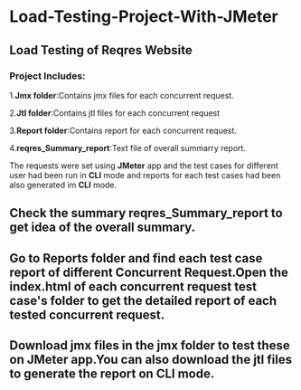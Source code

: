 # Load-Testing-Project-With-JMeter

## Load Testing of Reqres Website

### Project Includes:

1.**Jmx folder**:Contains jmx files for each concurrent request.

2.**Jtl folder**:Contains jtl files for each concurrent request

3.**Report folder**:Contains report for each concurrent request.

4.**reqres_Summary_report**:Text file of overall summarry report.


The requests were set using **JMeter** app and the test cases for different user had been run  in **CLI** mode and reports for each test cases had been also generated im
**CLI** mode.

## Check the summary reqres_Summary_report to get idea of the overall summary.

## Go to Reports folder and find each test case report of different Concurrent Request.Open the index.html of each concurrent request test case's folder to get the detailed report of each tested concurrent request.

## Download jmx files in the jmx folder to test these on JMeter app.You can also download the jtl files to generate the report on CLI mode.
